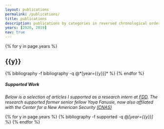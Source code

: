```yaml
---
layout: publications
permalink: /publications/
title: publications
description: publications by categories in reversed chronological order. generated by jekyll-scholar.
years: [2020, 2019]
nav: true
---
```


<div class="publications">

{% for y in page.years %}
  <h2 class="year">{{y}}</h2>
  {% bibliography -f bibliography -q @*[year={{y}}]* %}
{% endfor %}

</div>


##### *Supported Work* 
*Below is a selection of articles I supported as a research intern at [FDD](https://www.fdd.org/). The research supported former senior fellow Yaya Fanusie, now also affilated with the Center for a New American Security [(CNAS)](https://www.cnas.org/people/yaya-j-fanusie)*

<div class="publications">

{% for y in page.years %}
  {% bibliography -f supported -q @*[year={{y}}]* %}
{% endfor %}

</div>